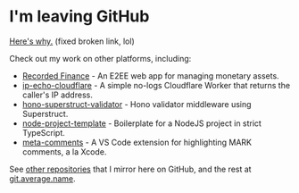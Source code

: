 # I'm leaving GitHub

[Here's why.](https://blog.average.name/2023-12-16-leaving-github) (fixed broken link, lol)

Check out my work on other platforms, including:

- [Recorded Finance](https://codeberg.org/RecordedFinance/recorded-finance) - An E2EE web app for managing monetary assets.
- [ip-echo-cloudflare](https://git.average.name/AverageHelper/ip-echo-cloudflare) - A simple no-logs Cloudflare Worker that returns the caller's IP address.
- [hono-superstruct-validator](https://git.average.name/AverageHelper/hono-superstruct-validator) - Hono validator middleware using Superstruct.
- [node-project-template](https://git.average.name/AverageHelper/node-project-template) - Boilerplate for a NodeJS project in strict TypeScript.
- [meta-comments](https://git.average.name/AverageHelper/meta-comments) - A VS Code extension for highlighting MARK comments, a la Xcode.

See [other repositories](https://github.com/AverageHelper?tab=repositories&q=topic%3Amirror) that I mirror here on GitHub, and the rest at [git.average.name](https://git.average.name/AverageHelper).
